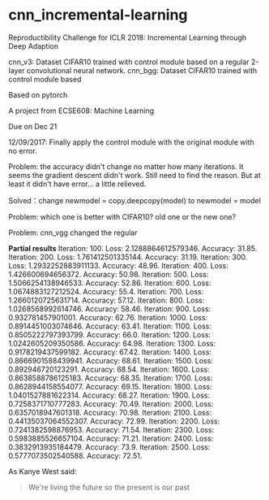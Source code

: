 # cnn_incremental-learning
Reproductibility Challenge for ICLR 2018: Incremental Learning through Deep Adaption

cnn_v3: Dataset CIFAR10 trained with control module based on a regular 2-layer convolutional neural network.
cnn_bgg: Dataset CIFAR10 trained with control module based 

Based on pytorch

A project from ECSE608: Machine Learning

Due on Dec 21

12/09/2017:
Finally apply the control module with the original module with no error.

Problem: the accuracy didn't change no matter how many iterations. 
It seems the gradient descent didn't work. Still need to find the reason. 
But at least it didn't have error... a little relieved. 

Solved：change newmodel = copy.deepcopy(model) to newmodel = model

Problem: which one is better with CIFAR10? old one or the new one?

Problem: cnn_vgg changed the regular

**Partial results**
Iteration: 100. Loss: 2.1288864612579346. Accuracy: 31.85.
Iteration: 200. Loss: 1.761412501335144. Accuracy: 31.19.
Iteration: 300. Loss: 1.2932252883911133. Accuracy: 48.96.
Iteration: 400. Loss: 1.426600694656372. Accuracy: 50.98.
Iteration: 500. Loss: 1.5066254138946533. Accuracy: 52.86.
Iteration: 600. Loss: 1.0674883127212524. Accuracy: 55.4.
Iteration: 700. Loss: 1.2660120725631714. Accuracy: 57.12.
Iteration: 800. Loss: 1.0268568992614746. Accuracy: 58.46.
Iteration: 900. Loss: 0.932781457901001. Accuracy: 62.76.
Iteration: 1000. Loss: 0.8914451003074646. Accuracy: 63.41.
Iteration: 1100. Loss: 0.8505222797393799. Accuracy: 66.0.
Iteration: 1200. Loss: 1.0242605209350586. Accuracy: 64.98.
Iteration: 1300. Loss: 0.9178219437599182. Accuracy: 67.42.
Iteration: 1400. Loss: 0.8666901588439941. Accuracy: 68.61.
Iteration: 1500. Loss: 0.892946720123291. Accuracy: 68.54.
Iteration: 1600. Loss: 0.8638588786125183. Accuracy: 68.35.
Iteration: 1700. Loss: 0.8628944158554077. Accuracy: 69.15.
Iteration: 1800. Loss: 1.0401527881622314. Accuracy: 68.27.
Iteration: 1900. Loss: 0.7258371710777283. Accuracy: 70.49.
Iteration: 2000. Loss: 0.6357018947601318. Accuracy: 70.98.
Iteration: 2100. Loss: 0.44135037064552307. Accuracy: 72.99.
Iteration: 2200. Loss: 0.7241382598876953. Accuracy: 71.54.
Iteration: 2300. Loss: 0.5983885526657104. Accuracy: 71.21.
Iteration: 2400. Loss: 0.3832913935184479. Accuracy: 73.9.
Iteration: 2500. Loss: 0.5777073502540588. Accuracy: 72.51.

As Kanye West said:
> We're living the future so 
> the present is our past
